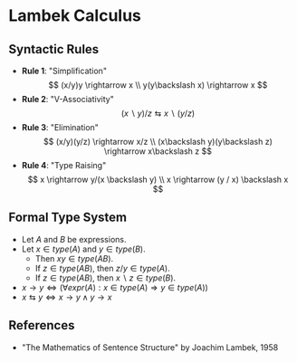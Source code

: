 <!-- This document is written in a format that is compatible with the "Markdown Math" plugin for vscode. -->
# Lambek Calculus

## Syntactic Rules

- **Rule 1**: "Simplification"
$$
(x/y)y \rightarrow x \\
y(y\backslash x) \rightarrow x
$$
- **Rule 2**: "V-Associativity"
$$
(x\backslash y)/z \leftrightarrows x\backslash (y/z)
$$
- **Rule 3**: "Elimination"
$$
(x/y)(y/z) \rightarrow x/z \\
(x\backslash y)(y\backslash z) \rightarrow x\backslash z
$$
- **Rule 4**: "Type Raising"
$$
x \rightarrow y/(x \backslash y) \\
x \rightarrow (y / x) \backslash x
$$

## Formal Type System

- Let $A$ and $B$ be expressions.
- Let $x \in type(A)$ and $y \in type(B)$.
  - Then $xy \in type(AB)$.
  - If $z \in type(AB)$, then $z/y \in type(A)$.
  - If $z \in type(AB)$, then $x\backslash z \in type(B)$.
- $x \rightarrow y \Leftrightarrow (\forall expr(A) : x \in type(A) \Rightarrow y \in type(A))$
- $x \leftrightarrows y \Leftrightarrow x \rightarrow y \wedge y \rightarrow x$

## References
- "The Mathematics of Sentence Structure" by Joachim Lambek, 1958

